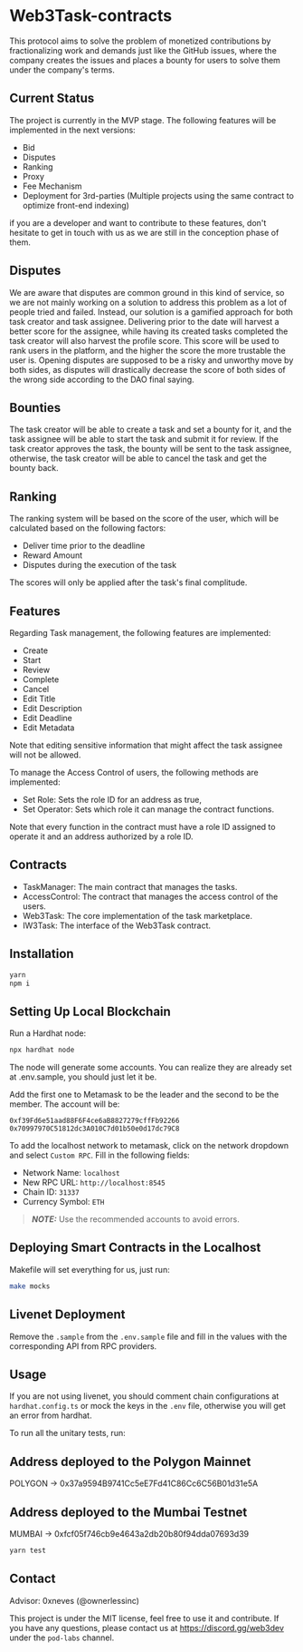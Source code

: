 # Web3Task-contracts

This protocol aims to solve the problem of monetized contributions by fractionalizing work and demands just like the GitHub issues, where the company creates the issues and places a bounty for users to solve them under the company's terms.

## Current Status

The project is currently in the MVP stage. The following features will be implemented in the next versions:

- Bid
- Disputes
- Ranking
- Proxy
- Fee Mechanism
- Deployment for 3rd-parties (Multiple projects using the same contract to optimize front-end indexing)

if you are a developer and want to contribute to these features, don't hesitate to get in touch with us as we are still in the conception phase of them.

## Disputes

We are aware that disputes are common ground in this kind of service, so we are not mainly working on a solution to address this problem as a lot of people tried and failed. Instead, our solution is a gamified approach for both task creator and task assignee. Delivering prior to the date will harvest a better score for the assignee, while having its created tasks completed the task creator will also harvest the profile score. This score will be used to rank users in the platform, and the higher the score the more trustable the user is. Opening disputes are supposed to be a risky and unworthy move by both sides, as disputes will drastically decrease the score of both sides of the wrong side according to the DAO final saying.

## Bounties

The task creator will be able to create a task and set a bounty for it, and the task assignee will be able to start the task and submit it for review. If the task creator approves the task, the bounty will be sent to the task assignee, otherwise, the task creator will be able to cancel the task and get the bounty back.

## Ranking

The ranking system will be based on the score of the user, which will be calculated based on the following factors:

- Deliver time prior to the deadline
- Reward Amount
- Disputes during the execution of the task

The scores will only be applied after the task's final complitude.

## Features

Regarding Task management, the following features are implemented:

- Create
- Start
- Review
- Complete
- Cancel
- Edit Title
- Edit Description
- Edit Deadline
- Edit Metadata

Note that editing sensitive information that might affect the task assignee will not be allowed.

To manage the Access Control of users, the following methods are implemented:

- Set Role: Sets the role ID for an address as true,
- Set Operator: Sets which role it can manage the contract functions.

Note that every function in the contract must have a role ID assigned to operate it and an address authorized by a role ID.

## Contracts

- TaskManager: The main contract that manages the tasks.
- AccessControl: The contract that manages the access control of the users.
- Web3Task: The core implementation of the task marketplace.
- IW3Task: The interface of the Web3Task contract.

## Installation

```bash
yarn
npm i
```
## Setting Up Local Blockchain

Run a Hardhat node:

```bash
npx hardhat node
```

The node will generate some accounts. You can realize they are already set at .env.sample, you should just let it be.

Add the first one to Metamask to be the leader and the second to be the member. The account will be:

```
0xf39Fd6e51aad88F6F4ce6aB8827279cffFb92266
0x70997970C51812dc3A010C7d01b50e0d17dc79C8
```

To add the localhost network to metamask, click on the network dropdown and select `Custom RPC`. Fill in the following fields:

- Network Name: `localhost`
- New RPC URL: `http://localhost:8545`
- Chain ID: `31337`
- Currency Symbol: `ETH`

> **_NOTE:_** Use the recommended accounts to avoid errors.

## Deploying Smart Contracts in the Localhost

Makefile will set everything for us, just run:

```bash
make mocks
```

## Livenet Deployment

Remove the `.sample` from the `.env.sample` file and fill in the values with the corresponding API from RPC providers.

## Usage

If you are not using livenet, you should comment chain configurations at `hardhat.config.ts` or mock the keys in the `.env` file, otherwise you will get an error from hardhat.

To run all the unitary tests, run:

## Address deployed to the Polygon Mainnet

POLYGON -> 0x37a9594B9741Cc5eE7Fd41C86Cc6C56B01d31e5A

## Address deployed to the Mumbai Testnet

MUMBAI -> 0xfcf05f746cb9e4643a2db20b80f94dda07693d39

```bash
yarn test
```

## Contact

Advisor: 0xneves (@ownerlessinc)

This project is under the MIT license, feel free to use it and contribute. If you have any questions, please contact us at https://discord.gg/web3dev under the `pod-labs` channel.
